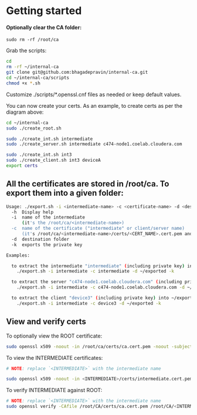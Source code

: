 # Getting started
####  Optionally clear the CA folder:

```
sudo rm -rf /root/ca
```
Grab the scripts:

```bash
cd
rm -rf ~/internal-ca
git clone git@github.com:bhagadepravin/internal-ca.git
cd ~/internal-ca/scripts
chmod +x *.sh
```

Customize ./scripts/*.openssl.cnf files as needed or keep default values.

You can now create your certs. As an example, to create certs as per the diagram above:

```bash
cd ~/internal-ca
sudo ./create_root.sh

sudo ./create_int.sh intermediate
sudo ./create_server.sh intermediate c474-node1.coelab.cloudera.com

sudo ./create_int.sh int3  
sudo ./create_client.sh int3 deviceA  
export certs
```

## All the certificates are stored in /root/ca. To export them into a given folder:

```bash
Usage: ./export.sh -i <intermediate-name> -c <certificate-name> -d <dest-folder> [-k] [-h]
  -h  Display help
  -i  name of the intermediate  
      (it's the /root/ca/<intermediate-name>)
  -c  name of the certificate ("intermediate" or client/server name) 
      (it's /root/ca/<intermediate-name>/certs/<CERT_NAME>.cert.pem and /root/ca/<intermediate-name>/private/<CERT_NAME>.cert.pem)
  -d  destination folder
  -k  exports the private key

Examples:

  to extract the intermediate "intermediate" (including private key) into ~/exported:
    ./export.sh -i intermediate -c intermediate -d ~/exported -k

  to extract the server "c474-node1.coelab.cloudera.com" (including private key) into ~/exported:
    ./export.sh -i intermediate -c c474-node1.coelab.cloudera.com -d ~/exported -k

  to extract the client "device3" (including private key) into ~/exported:
    ./export.sh -i intermediate -c device3 -d ~/exported -k

```

## View and verify certs
To optionally view the ROOT certificate:

```bash
sudo openssl x509 -noout -in /root/ca/certs/ca.cert.pem -noout -subject -issuer
```
To view the INTERMEDIATE certificates:

```bash
# NOTE: replace `<INTERMEDIATE>` with the intermediate name

sudo openssl x509 -noout -in <INTERMEDIATE>/certs/intermediate.cert.pem -noout -subject -issuer
```

To verify INTERMEDIATE against ROOT:
```bash
# NOTE: replace `<INTERMEDIATE>` with the intermediate name
sudo openssl verify -CAfile /root/CA/certs/ca.cert.pem /root/CA/<INTERMEDIATE>/certs/intermediate.cert.pem
```
